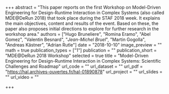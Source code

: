 +++
abstract = "This paper reports on the first Workshop on Model-Driven Engineering for Design-Runtime Interaction in Complex Systems (also called MDE@DeRun 2018) that took place during the STAF 2018 week. It explains the main objectives, content and results of the event. Based on these, the paper also proposes initial directions to explore for further research in the workshop area."
 authors = ["Hugo Bruneliere",
            "Romina Eramo",
            "Abel Gomez",
            "Valentin Besnard",
            "_Jean-Michel Bruel_",
            "Martin Gogolla",
            "Andreas Kästner",
            "Adrian Rutle"]
date = "2018-10-10"
image_preview = ""
math = true
publication_types = ["1"]
publication = ""
publication_short = "MDE@DeRun 2018 Workshop"
selected = true
title = "Model-Driven Engineering for Design-Runtime Interaction in Complex Systems: Scientific Challenges and Roadmap"
url_code = ""
url_dataset = ""
url_pdf = "https://hal.archives-ouvertes.fr/hal-01890878"
url_project = ""
url_slides = ""
url_video = ""

+++
